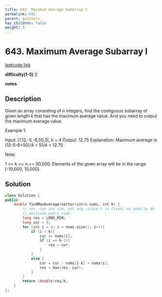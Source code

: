 ```yaml
---
title: 643. Maximum Average Subarray I
permalink: 643
parent: pointers
has_children: false
weight: 4
---
```

# 643. Maximum Average Subarray I
[leetcode link](https://leetcode.com/problems/maximum-average-subarray-i/)

**difficulty(1-5)** 
2

**notes**   


## Description

Given an array consisting of n integers, find the contiguous subarray of given length k that has the maximum average value. And you need to output the maximum average value.

Example 1:

Input: [1,12,-5,-6,50,3], k = 4
Output: 12.75
Explanation: Maximum average is (12-5-6+50)/4 = 51/4 = 12.75

Note:

1 <= k <= n <= 30,000.
Elements of the given array will be in the range [-10,000, 10,000].

## Solution

```c++
class Solution {
public:
    double findMaxAverage(vector<int>& nums, int k) {
        // res, cur are sum, not avg. since k is fixed, no need to do 
        // devision every time.
        long res = LONG_MIN;
        long cur = 0;
        for (int i = 0; i < nums.size(); i++){
            if (i < k){
                cur += nums[i];
                if (i == k-1){
                    res = cur;
                }
            }
            else {
                cur = cur - nums[i-k] + nums[i];
                res = max(res, cur);
            }
        }
        return (double)res/k;
    }
};
```

<!-- 
Default label
{: .label }

Blue label
{: .label .label-blue }

Stable
{: .label .label-green }

New release
{: .label .label-purple }

Coming soon
{: .label .label-yellow }

Deprecated
{: .label .label-red } -->
